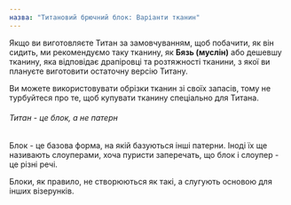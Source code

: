 ```yaml
---
назва: "Титановий брючний блок: Варіанти тканин"
---
```


Якщо ви виготовляєте Титан за замовчуванням, щоб побачити, як він сидить, ми рекомендуємо таку тканину, як **Бязь (муслін)** або дешевшу тканину, яка відповідає драпіровці та розтяжності тканини, з якої ви плануєте виготовити остаточну версію Титану.

Ви можете використовувати обрізки тканин зі своїх запасів, тому не турбуйтеся про те, щоб купувати тканину спеціально для Титана.

<Note>

###### Титан - це блок, а не патерн

Блок - це базова форма, на якій базуються інші патерни.
Іноді їх ще називають слоуперами, хоча пуристи заперечать, що блок і слоупер - це різні речі.

Блоки, як правило, не створюються як такі, а слугують основою для інших візерунків.

</Note>
